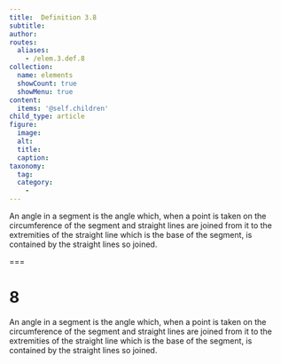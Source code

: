 ```yaml
---
title:  Definition 3.8
subtitle: 
author:
routes:
  aliases:
    - /elem.3.def.8
collection:
  name: elements
  showCount: true
  showMenu: true
content:
  items: '@self.children'
child_type: article
figure:
  image:
  alt:
  title:
  caption:
taxonomy:
  tag:
  category:
    - 
---
```


<p>An <hi rend="bold">angle in a segment</hi> is the angle which, when a point is taken on the circumference of the segment and straight lines are joined from it to the extremities of the straight line which is the <hi rend="bold">base of the segment</hi>, is contained by the straight lines so joined.</p>

===

<h1>8</h1>
<p>An <span class="bold">angle in a segment</span> is the angle which, when a point is taken on the circumference of the segment and straight lines are joined from it to the extremities of the straight line which is the <span class="bold">base of the segment</span>, is contained by the straight lines so joined.</p>
